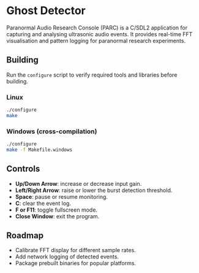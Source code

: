 # Ghost Detector

Paranormal Audio Research Console (PARC) is a C/SDL2 application for capturing and analysing ultrasonic audio events. It provides real-time FFT visualisation and pattern logging for paranormal research experiments.

## Building

Run the `configure` script to verify required tools and libraries before building.

### Linux
```bash
./configure
make
```

### Windows (cross-compilation)
```bash
./configure
make -f Makefile.windows
```

## Controls
- **Up/Down Arrow**: increase or decrease input gain.
- **Left/Right Arrow**: raise or lower the burst detection threshold.
- **Space**: pause or resume monitoring.
- **C**: clear the event log.
- **F or F11**: toggle fullscreen mode.
- **Close Window**: exit the program.

## Roadmap
- Calibrate FFT display for different sample rates.
- Add network logging of detected events.
- Package prebuilt binaries for popular platforms.
